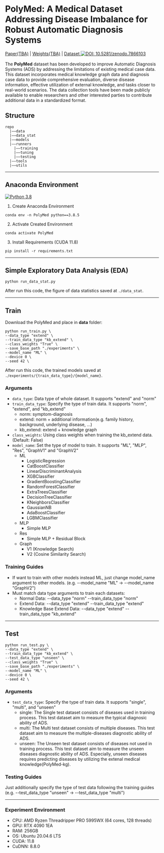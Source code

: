 # PolyMed: A Medical Dataset Addressing Disease Imbalance for Robust Automatic Diagnosis Systems
[Paper(TBA)]() | [Weights(TBA)]() | [Dataset ![DOI: 10.5281/zenodo.7866103](https://zenodo.org/badge/DOI/10.5281/zenodo.7866103.svg)](https://doi.org/10.5281/zenodo.7866103)
<br>
<br>
The **PolyMed** dataset has been developed to improve Automatic Diagnosis Systems (ADS) by addressing the limitations of existing medical case data. This dataset incorporates medical knowledge graph data and diagnosis case data to provide comprehensive evaluation, diverse disease information, effective utilization of external knowledge, and tasks closer to real-world scenarios. The data collection tools have been made publicly available to enable researchers and other interested parties to contribute additional data in a standardized format. 
## Structure
```
repo
  |——data
  |——data_stat
  |——models
  |——runners
    |——training
    |——tuning
    |——testing
  |——tools
  |——utils
```
***

## Anaconda Environment
[![Python 3.8](https://img.shields.io/badge/python-3.8-blue.svg)](https://www.python.org/downloads/release/python-3812/)

1. Create Anaconda Environment
```shell
conda env -n PolyMed python==3.8.5
```
2. Activate Created Environment
```shell
conda activate PolyMed
```
3. Install Requirements (CUDA 11.8)
```shell
pip install -r requirements.txt
```

***
## Simple Exploratory Data Analysis (EDA)
```shell
python run_data_stat.py
```
After run this code, the figure of data statistics saved at ``./data_stat``.
***
## Train
Download the PolyMed and place in **data** folder:
```shell
python run_train.py \
--data_type "extend" \
--train_data_type "kb_extend" \
--class_weights "True" \
--save_base_path "./experiments" \
--model_name "ML" \
--device 0 \
--seed 42 \
```

After run this code, the trained models saved at ``./experiments/{train_data_type}/{model_name}``.

### Arguments
* `data_type`: Data type of whole dataset. It supports "extend" and "norm"
* `train_data_type`: Specify the type of train data. It supports "norm", "extend", and "kb_extend"
  * norm: symptom-diagnosis
  * extend: norm + additional information(e.g. family history, background, underlying disease, ...)
  * kb_extend: extend + knowledge graph 
* `class_weights`: Using class weights when training the kb_extend data. (Default: False)
* `model_name`: Set the type of model to train. It supports "ML", "MLP", "Res", "GraphV1" and "GraphV2"
  - ML
    - LogisticRegression
    - CatBoostClassifier
    - LinearDiscriminantAnalysis
    - XGBClassifier
    - GradientBoostingClassifier
    - RandomForestClassifier
    - ExtraTreesClassifier
    - DecisionTreeClassifier
    - KNeighborsClassifier
    - GaussianNB
    - AdaBoostClassifier
    - LGBMClassifier
  - MLP
    - Simple MLP
  - Res
    - Simple MLP + Residual Block
  - Graph
    - V1 (Knowledge Search)
    - V2 (Cosine Similarity Search)

### Training Guides
* If want to train with other models instead ML, just change model_name argument to other models. (e.g. --model_name "ML" → --model_name "GraphV2")
* Must match data type arguments to train each datasets:
  - Normal Data: --data_type "norm" --train_data_type "norm"
  - Extend Data: --data_type "extend" --train_data_type "extend"
  - Knowledge Base Extend Data: --data_type "extend" --train_data_type "kb_extend"
***
## Test
```shell
python run_test.py \
--data_type "extend" \
--train_data_type "kb_extend" \
--test_data_type "unseen" \
--class_weights "True" \
--save_base_path "./experiments" \
--model_name "ML" \
--device 0 \
--seed 42 \
```

### Arguments
* `test_data_type`: Specify the type of train data. It supports "single", "multi", and "unseen"
  * single: The Single test dataset consists of diseases used in training process. This test dataset aim to measure the typical diagnosic ability of ADS.
  * multi: The Multi test dataset consists of multiple diseases. This test dataset aim to measure the multiple-diseases diagnostic ability of ADS.
  * unseen: The Unseen test dataset consists of diseases not used in training process. This test dataset aim to measure the unseen diseases diagnostic ability of ADS. Especially, unseen diseases requires predicting diseases by utilizing the extenal medical knowledge(PolyMed-kg).

### Testing Guides
Just additionally specify the type of test data following the training guides (e.g. --test_data_type "unseen" → --test_data_type "multi")

***
### Experiment Environment
- CPU: AMD Ryzen Threadripper PRO 5995WX (64 cores, 128 threads)
- GPU: RTX 4090 1EA
- RAM: 256GB
- OS: Ubuntu 20.04.6 LTS
- CUDA: 11.8
- CuDNN: 8.8.0